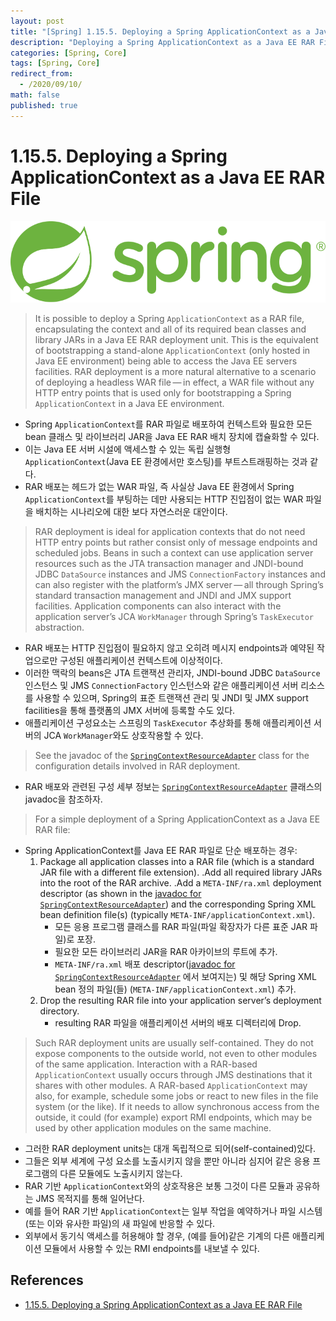 ```yaml
---
layout: post
title: "[Spring] 1.15.5. Deploying a Spring ApplicationContext as a Java EE RAR File"
description: "Deploying a Spring ApplicationContext as a Java EE RAR File"
categories: [Spring, Core]
tags: [Spring, Core]
redirect_from:
  - /2020/09/10/
math: false
published: true
---
```


# 1.15.5. Deploying a Spring ApplicationContext as a Java EE RAR File

<img src="/assets/img/posts/logos/spring-logo.svg">

> It is possible to deploy a Spring `ApplicationContext` as a RAR file, encapsulating the context and all of its required bean classes and library JARs in a Java EE RAR deployment unit. This is the equivalent of bootstrapping a stand-alone `ApplicationContext` (only hosted in Java EE environment) being able to access the Java EE servers facilities. RAR deployment is a more natural alternative to a scenario of deploying a headless WAR file — in effect, a WAR file without any HTTP entry points that is used only for bootstrapping a Spring `ApplicationContext` in a Java EE environment.

- Spring `ApplicationContext`를 RAR 파일로 배포하여 컨텍스트와 필요한 모든 bean 클래스 및 라이브러리 JAR을 Java EE RAR 배치 장치에 캡슐화할 수 있다.
- 이는 Java EE 서버 시설에 액세스할 수 있는 독립 실행형 `ApplicationContext`(Java EE 환경에서만 호스팅)를 부트스트래핑하는 것과 같다.
- RAR 배포는 헤드가 없는 WAR 파일, 즉 사실상 Java EE 환경에서 Spring `ApplicationContext`를 부팅하는 데만 사용되는 HTTP 진입점이 없는 WAR 파일을 배치하는 시나리오에 대한 보다 자연스러운 대안이다.

> RAR deployment is ideal for application contexts that do not need HTTP entry points but rather consist only of message endpoints and scheduled jobs. Beans in such a context can use application server resources such as the JTA transaction manager and JNDI-bound JDBC `DataSource` instances and JMS `ConnectionFactory` instances and can also register with the platform’s JMX server — all through Spring’s standard transaction management and JNDI and JMX support facilities. Application components can also interact with the application server’s JCA `WorkManager` through Spring’s `TaskExecutor` abstraction.

- RAR 배포는 HTTP 진입점이 필요하지 않고 오히려 메시지 endpoints과 예약된 작업으로만 구성된 애플리케이션 컨텍스트에 이상적이다.
- 이러한 맥락의 beans은 JTA 트랜잭션 관리자, JNDI-bound JDBC `DataSource` 인스턴스 및 JMS `ConnectionFactory` 인스턴스와 같은 애플리케이션 서버 리소스를 사용할 수 있으며, Spring의 표준 트랜잭션 관리 및 JNDI 및 JMX support facilities을 통해 플랫폼의 JMX 서버에 등록할 수도 있다.
- 애플리케이션 구성요소는 스프링의 `TaskExecutor` 추상화를 통해 애플리케이션 서버의 JCA `WorkManager`와도 상호작용할 수 있다.

> See the javadoc of the [`SpringContextResourceAdapter`](https://docs.spring.io/spring-framework/docs/5.2.7.RELEASE/javadoc-api/org/springframework/jca/context/SpringContextResourceAdapter.html) class for the configuration details involved in RAR deployment.

- RAR 배포와 관련된 구성 세부 정보는 [`SpringContextResourceAdapter`](https://docs.spring.io/spring-framework/docs/5.2.7.RELEASE/javadoc-api/org/springframework/jca/context/SpringContextResourceAdapter.html) 클래스의 javadoc을 참조하자.

> For a simple deployment of a Spring ApplicationContext as a Java EE RAR file:

- Spring ApplicationContext를 Java EE RAR 파일로 단순 배포하는 경우:
  1. Package all application classes into a RAR file (which is a standard JAR file with a different file extension). .Add all required library JARs into the root of the RAR archive. .Add a `META-INF/ra.xml` deployment descriptor (as shown in the [javadoc for `SpringContextResourceAdapter`](https://docs.spring.io/spring-framework/docs/5.2.7.RELEASE/javadoc-api/org/springframework/jca/context/SpringContextResourceAdapter.html)) and the corresponding Spring XML bean definition file(s) (typically `META-INF/applicationContext.xml`).
     - 모든 응용 프로그램 클래스를 RAR 파일(파일 확장자가 다른 표준 JAR 파일)로 포장.
     - 필요한 모든 라이브러리 JAR을 RAR 아카이브의 루트에 추가.
     - `META-INF/ra.xml` 배포 descriptor([javadoc for `SpringContextResourceAdapter`](https://docs.spring.io/spring-framework/docs/5.2.7.RELEASE/javadoc-api/org/springframework/jca/context/SpringContextResourceAdapter.html) 에서 보여지는) 및 해당 Spring XML bean 정의 파일(들) (`META-INF/applicationContext.xml`) 추가.
  2. Drop the resulting RAR file into your application server’s deployment directory.
     - resulting RAR 파일을 애플리케이션 서버의 배포 디렉터리에 Drop.

> Such RAR deployment units are usually self-contained. They do not expose components to the outside world, not even to other modules of the same application. Interaction with a RAR-based `ApplicationContext` usually occurs through JMS destinations that it shares with other modules. A RAR-based `ApplicationContext` may also, for example, schedule some jobs or react to new files in the file system (or the like). If it needs to allow synchronous access from the outside, it could (for example) export RMI endpoints, which may be used by other application modules on the same machine.

- 그러한 RAR deployment units는 대개 독립적으로 되어(self-contained)있다.
- 그들은 외부 세계에 구성 요소를 노출시키지 않을 뿐만 아니라 심지어 같은 응용 프로그램의 다른 모듈에도 노출시키지 않는다.
- RAR 기반 `ApplicationContext`와의 상호작용은 보통 그것이 다른 모듈과 공유하는 JMS 목적지를 통해 일어난다.
- 예를 들어 RAR 기반 `ApplicationContext`는 일부 작업을 예약하거나 파일 시스템(또는 이와 유사한 파일)의 새 파일에 반응할 수 있다.
- 외부에서 동기식 액세스를 허용해야 할 경우, (예를 들어)같은 기계의 다른 애플리케이션 모듈에서 사용할 수 있는 RMI endpoints를 내보낼 수 있다.

## References

- [1.15.5. Deploying a Spring ApplicationContext as a Java EE RAR File](https://docs.spring.io/spring/docs/current/spring-framework-reference/core.html#context-deploy-rar)

